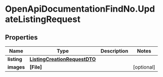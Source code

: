 # OpenApiDocumentationFindNo.UpdateListingRequest

## Properties

Name | Type | Description | Notes
------------ | ------------- | ------------- | -------------
**listing** | [**ListingCreationRequestDTO**](ListingCreationRequestDTO.md) |  | 
**images** | **[File]** |  | [optional] 


